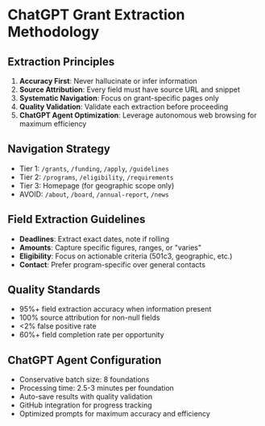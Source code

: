 # ChatGPT Grant Extraction Methodology

## Extraction Principles
1. **Accuracy First**: Never hallucinate or infer information
2. **Source Attribution**: Every field must have source URL and snippet
3. **Systematic Navigation**: Focus on grant-specific pages only
4. **Quality Validation**: Validate each extraction before proceeding
5. **ChatGPT Agent Optimization**: Leverage autonomous web browsing for maximum efficiency

## Navigation Strategy
- Tier 1: `/grants`, `/funding`, `/apply`, `/guidelines`
- Tier 2: `/programs`, `/eligibility`, `/requirements`
- Tier 3: Homepage (for geographic scope only)
- AVOID: `/about`, `/board`, `/annual-report`, `/news`

## Field Extraction Guidelines
- **Deadlines**: Extract exact dates, note if rolling
- **Amounts**: Capture specific figures, ranges, or "varies"
- **Eligibility**: Focus on actionable criteria (501c3, geographic, etc.)
- **Contact**: Prefer program-specific over general contacts

## Quality Standards
- 95%+ field extraction accuracy when information present
- 100% source attribution for non-null fields
- <2% false positive rate
- 60%+ field completion rate per opportunity

## ChatGPT Agent Configuration
- Conservative batch size: 8 foundations
- Processing time: 2.5-3 minutes per foundation
- Auto-save results with quality validation
- GitHub integration for progress tracking
- Optimized prompts for maximum accuracy and efficiency